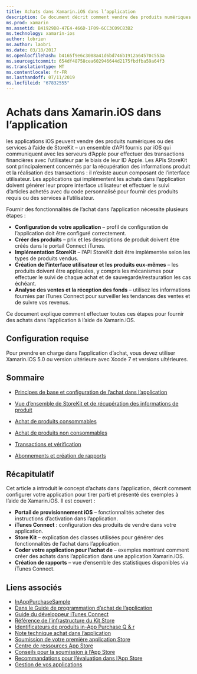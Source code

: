 ```yaml
---
title: Achats dans Xamarin.iOS dans l’application
description: Ce document décrit comment vendre des produits numériques et des services à l’aide de la APIs StoreKit. Il est lié à des guides qui abordent la configuration, des consommables, produits non consommables, des transactions, des abonnements et bien plus encore.
ms.prod: xamarin
ms.assetid: B41929D8-47E4-466D-1F09-6CC3C09C83B2
ms.technology: xamarin-ios
author: lobrien
ms.author: laobri
ms.date: 03/18/2017
ms.openlocfilehash: b4165f9e6c3088a41d6bd746b1912a64570c553a
ms.sourcegitcommit: 654df48758cea602946644d2175fbdfba59a64f3
ms.translationtype: MT
ms.contentlocale: fr-FR
ms.lasthandoff: 07/11/2019
ms.locfileid: "67832555"
---
```

# <a name="in-app-purchasing-in-xamarinios"></a>Achats dans Xamarin.iOS dans l’application

les applications iOS peuvent vendre des produits numériques ou des services à l’aide de StoreKit – un ensemble d’API fournis par iOS qui communiquent avec les serveurs d’Apple pour effectuer des transactions financières avec l’utilisateur par le biais de leur ID Apple. Les APIs StoreKit sont principalement concernés par la récupération des informations produit et la réalisation des transactions : il n’existe aucun composant de l’interface utilisateur. Les applications qui implémentent les achats dans l’application doivent générer leur propre interface utilisateur et effectuer le suivi d’articles achetés avec du code personnalisé pour fournir des produits requis ou des services à l’utilisateur.

Fournir des fonctionnalités de l’achat dans l’application nécessite plusieurs étapes :

-  **Configuration de votre application** – profil de configuration de l’application doit être configuré correctement.
-  **Créer des produits** – prix et les descriptions de produit doivent être créés dans le portail Connect iTunes.
-  **Implémentation StoreKit** – l’API StoreKit doit être implémentée selon les types de produits vendus.
-  **Création de l’interface utilisateur et les produits eux-mêmes** – les produits doivent être appliquées, y compris les mécanismes pour effectuer le suivi de chaque achat et de sauvegarde/restauration les cas échéant.
-  **Analyse des ventes et la réception des fonds** – utilisez les informations fournies par iTunes Connect pour surveiller les tendances des ventes et de suivre vos revenus.

Ce document explique comment effectuer toutes ces étapes pour fournir des achats dans l’application à l’aide de Xamarin.iOS.

## <a name="requirements"></a>Configuration requise

Pour prendre en charge dans l’application d’achat, vous devez utiliser Xamarin.iOS 5.0 ou version ultérieure avec Xcode 7 et versions ultérieures.

## <a name="contents"></a>Sommaire

* [Principes de base et configuration de l’achat dans l’application](~/ios/platform/in-app-purchasing/in-app-purchase-basics-and-configuration.md)

* [Vue d’ensemble de StoreKit et de récupération des informations de produit](~/ios/platform/in-app-purchasing/store-kit-overview-and-retreiving-product-information.md)

* [Achat de produits consommables](~/ios/platform/in-app-purchasing/purchasing-consumable-products.md)

* [Achat de produits non consommables](~/ios/platform/in-app-purchasing/purchasing-non-consumable-products.md)

* [Transactions et vérification](~/ios/platform/in-app-purchasing/transactions-and-verification.md)

* [Abonnements et création de rapports](~/ios/platform/in-app-purchasing/subscriptions-and-reporting.md)

## <a name="summary"></a>Récapitulatif

Cet article a introduit le concept d’achats dans l’application, décrit comment configurer votre application pour tirer parti et présenté des exemples à l’aide de Xamarin.iOS. Il est couvert :

-  **Portail de provisionnement iOS** – fonctionnalités acheter des instructions d’activation dans l’application.
-  **iTunes Connect** : configuration des produits de vendre dans votre application.
-  **Store Kit** – explication des classes utilisées pour générer des fonctionnalités de l’achat dans l’application.
-  **Coder votre application pour l’achat de** – exemples montrant comment créer des achats dans l’application dans une application Xamarin.iOS.
-  **Création de rapports** – vue d’ensemble des statistiques disponibles via iTunes Connect.


## <a name="related-links"></a>Liens associés

- [InAppPurchaseSample](https://developer.xamarin.com/samples/StoreKit/)
- [Dans le Guide de programmation d’achat de l’application](https://developer.apple.com/library/ios/documentation/NetworkingInternet/Conceptual/StoreKitGuide/Introduction.html)
- [Guide du développeur iTunes Connect](https://developer.apple.com/library/ios/documentation/LanguagesUtilities/Conceptual/iTunesConnect_Guide/iTunesConnect_Guide.pdf)
- [Référence de l’infrastructure du Kit Store](https://developer.apple.com/library/ios/documentation/StoreKit/Reference/StoreKit_Collection/StoreKit_Collection.pdf)
- [Identificateurs de produits in-App Purchase Q & r](https://developer.apple.com/library/ios/#qa/qa1329/_index.html)
- [Note technique achat dans l’application](https://developer.apple.com/library/ios/#technotes/tn2259/_index.html)
- [Soumission de votre première application Store](https://developer.apple.com/library/ios/documentation/IDEs/Conceptual/AppDistributionGuide/Introduction/Introduction.html)
- [Centre de ressources App Store](https://developer.apple.com/appstore/index.html)
- [Conseils pour la soumission à l’App Store](https://developer.apple.com/appstore/resources/submission/tips.html)
- [Recommandations pour l’évaluation dans l’App Store](https://developer.apple.com/appstore/resources/approval/guidelines.html)
- [Gestion de vos applications](https://developer.apple.com/appstore/resources/managing/index.html)
